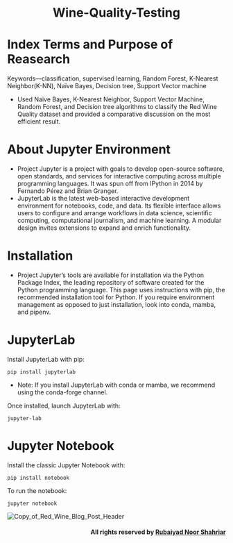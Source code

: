 <h1 align= "center">Wine-Quality-Testing</h1> 

# Index Terms and Purpose of Reasearch
Keywords—classification, supervised learning, Random Forest, K-Nearest Neighbor(K-NN), Naïve Bayes, Decision tree, Support Vector machine
- Used Naïve Bayes, K-Nearest Neighbor, Support Vector Machine, Random Forest, and Decision tree algorithms to classify the Red Wine Quality dataset and provided a comparative discussion on the most efficient result.

# About Jupyter Environment
- Project Jupyter is a project with goals to develop open-source software, open standards, and services for interactive computing across multiple programming languages. It was spun off from IPython in 2014 by Fernando Pérez and Brian Granger.
- JupyterLab is the latest web-based interactive development environment for notebooks, code, and data. Its flexible interface allows users to configure and arrange workflows in data science, scientific computing, computational journalism, and machine learning. A modular design invites extensions to expand and enrich functionality.

# Installation
- Project Jupyter’s tools are available for installation via the Python Package Index, the leading repository of software created for the Python programming language.
This page uses instructions with pip, the recommended installation tool for Python. If you require environment management as opposed to just installation, look into conda, mamba, and pipenv.

# JupyterLab
Install JupyterLab with pip:
```
pip install jupyterlab
```
- Note: If you install JupyterLab with conda or mamba, we recommend using the conda-forge channel.

Once installed, launch JupyterLab with:
```
jupyter-lab
```
# Jupyter Notebook
Install the classic Jupyter Notebook with:
```
pip install notebook
```
To run the notebook:
```
jupyter notebook
```

![Copy_of_Red_Wine_Blog_Post_Header](https://user-images.githubusercontent.com/77986516/206748555-3408fd2b-dcc6-477e-9ecd-83ecb233c94a.png)

<h4 align ="right">

All rights reserved by **[Rubaiyad Noor Shahriar](https://flowcv.me/rubaiyad-noor-shahriar-hridoy)**
</h4>
</div>




